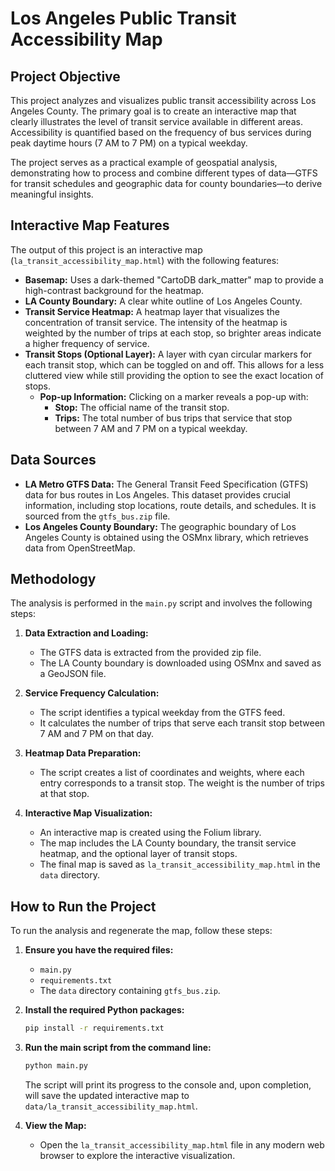 # Los Angeles Public Transit Accessibility Map

## Project Objective

This project analyzes and visualizes public transit accessibility across Los Angeles County. The primary goal is to create an interactive map that clearly illustrates the level of transit service available in different areas. Accessibility is quantified based on the frequency of bus services during peak daytime hours (7 AM to 7 PM) on a typical weekday.

The project serves as a practical example of geospatial analysis, demonstrating how to process and combine different types of data—GTFS for transit schedules and geographic data for county boundaries—to derive meaningful insights.

## Interactive Map Features

The output of this project is an interactive map (`la_transit_accessibility_map.html`) with the following features:

*   **Basemap:** Uses a dark-themed "CartoDB dark_matter" map to provide a high-contrast background for the heatmap.
*   **LA County Boundary:** A clear white outline of Los Angeles County.
*   **Transit Service Heatmap:** A heatmap layer that visualizes the concentration of transit service. The intensity of the heatmap is weighted by the number of trips at each stop, so brighter areas indicate a higher frequency of service.
*   **Transit Stops (Optional Layer):** A layer with cyan circular markers for each transit stop, which can be toggled on and off. This allows for a less cluttered view while still providing the option to see the exact location of stops.
    *   **Pop-up Information:** Clicking on a marker reveals a pop-up with:
        *   **Stop:** The official name of the transit stop.
        *   **Trips:** The total number of bus trips that service that stop between 7 AM and 7 PM on a typical weekday.

## Data Sources

*   **LA Metro GTFS Data:** The General Transit Feed Specification (GTFS) data for bus routes in Los Angeles. This dataset provides crucial information, including stop locations, route details, and schedules. It is sourced from the `gtfs_bus.zip` file.
*   **Los Angeles County Boundary:** The geographic boundary of Los Angeles County is obtained using the OSMnx library, which retrieves data from OpenStreetMap.

## Methodology

The analysis is performed in the `main.py` script and involves the following steps:

1.  **Data Extraction and Loading:**
    *   The GTFS data is extracted from the provided zip file.
    *   The LA County boundary is downloaded using OSMnx and saved as a GeoJSON file.

2.  **Service Frequency Calculation:**
    *   The script identifies a typical weekday from the GTFS feed.
    *   It calculates the number of trips that serve each transit stop between 7 AM and 7 PM on that day.

3.  **Heatmap Data Preparation:**
    *   The script creates a list of coordinates and weights, where each entry corresponds to a transit stop. The weight is the number of trips at that stop.

4.  **Interactive Map Visualization:**
    *   An interactive map is created using the Folium library.
    *   The map includes the LA County boundary, the transit service heatmap, and the optional layer of transit stops.
    *   The final map is saved as `la_transit_accessibility_map.html` in the `data` directory.

## How to Run the Project

To run the analysis and regenerate the map, follow these steps:

1.  **Ensure you have the required files:**
    *   `main.py`
    *   `requirements.txt`
    *   The `data` directory containing `gtfs_bus.zip`.

2.  **Install the required Python packages:**
    ```bash
    pip install -r requirements.txt
    ```

3.  **Run the main script from the command line:**
    ```bash
    python main.py
    ```
    The script will print its progress to the console and, upon completion, will save the updated interactive map to `data/la_transit_accessibility_map.html`.

4.  **View the Map:**
    *   Open the `la_transit_accessibility_map.html` file in any modern web browser to explore the interactive visualization.
